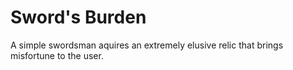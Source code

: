 # Sword's Burden
 A simple swordsman aquires an extremely elusive relic that brings misfortune to the user.



